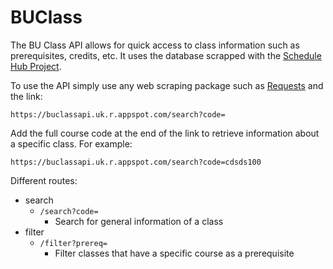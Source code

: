 # BUClass

The BU Class API allows for quick access to class information such as prerequisites, credits, etc. It uses the database scrapped with the [Schedule Hub Project](https://github.com/ethanc-ec/ScheduleHub).

To use the API simply use any web scraping package such as [Requests](https://requests.readthedocs.io/en/latest/) and the link:
```
https://buclassapi.uk.r.appspot.com/search?code=
```

Add the full course code at the end of the link to retrieve information about a specific class.
For example:
```
https://buclassapi.uk.r.appspot.com/search?code=cdsds100
```

Different routes:
- search
  - ```/search?code=```
    - Search for general information of a class
- filter
  - ```/filter?prereq=```
    - Filter classes that have a specific course as a prerequisite
